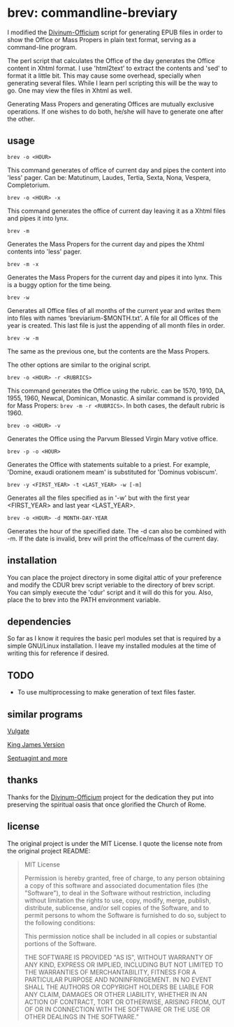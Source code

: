 # brev: commandline-breviary

I modified the [Divinum-Officium](https://github.com/DivinumOfficium/divinum-officium) script for generating EPUB files in order 
to show the Office or Mass Propers in plain text format, serving as a command-line
program.

The perl script that calculates the Office of the day generates the Office content
in Xhtml format. I use 'html2text' to extract the contents and 'sed' to format it
a little bit. This may cause some overhead, specially when generating several files.
While I learn perl scripting this will be the way to go. One may view the files 
in Xhtml as well.

Generating Mass Propers and generating Offices are mutually exclusive operations.
If one wishes to do both, he/she will have to generate one after the other.

## usage

`brev -o <HOUR>`

This command generates of office <HOUR> of current day and pipes the content 
into 'less' pager. <HOUR> Can be: Matutinum, Laudes, Tertia, Sexta, Nona, Vespera, Completorium.

`brev -o <HOUR> -x`

This command generates the office <HOUR> of current day leaving it as a Xhtml 
files and pipes it into lynx.

`brev -m`

Generates the Mass Propers for the current day and pipes the Xhtml contents
into 'less' pager.

`brev -m -x`

Generates the Mass Propers for the current day and pipes it into lynx.
This is a buggy option for the time being.

`brev -w`

Generates all Office files of all months of the current year and writes
them into files with names 'breviarium-$MONTH.txt'. A file for all Offices
of the year is created. This last file is just the appending of all
month files in order.

`brev -w -m`

The same as the previous one, but the contents are the Mass Propers.

The other options are similar to the original script.

`brev -o <HOUR> -r <RUBRICS>`

This command generates the Office <HOUR> using the <RUBRICS> rubric.
<RUBRICS> can be 1570, 1910, DA, 1955, 1960, Newcal, Dominican,
Monastic. A similar command is provided for Mass Propers: 
`brev -m -r <RUBRICS>`. In both cases, the default rubric is 
1960.

`brev -o <HOUR> -v`

Generates the Office <HOUR> using the Parvum Blessed Virgin Mary
votive office.

`brev -p -o <HOUR>`

Generates the Office <HOUR> with statements suitable to a priest.
For example, 'Domine, exaudi orationem meam' is substituted for
'Dominus vobiscum'.

`brev -y <FIRST_YEAR> -t <LAST_YEAR> -w [-m]`

Generates all the files specified as in '-w' but with the first year
<FIRST_YEAR> and last year <LAST_YEAR>.

`brev -o <HOUR> -d MONTH-DAY-YEAR`

Generates the hour of the specified date. The -d can also be combined
with -m. If the date is invalid, brev will print the office/mass
of the current day.

## installation

You can place the project directory in some digital attic of your
preference and modify the CDUR brev script veriable to the directory
of brev script. You can simply execute the 'cdur' script and it will
do this for you. Also, place the to brev into the PATH environment
variable.

## dependencies

So far as I know it requires the basic perl modules set that is required
by a simple GNU/Linux installation. I leave my installed modules at
the time of writing this for reference if desired.

## TODO

* To use multiprocessing to make generation of text files faster.

## similar programs

[Vulgate](https://github.com/LukeSmithxyz/vul)

[King James Version](https://github.com/LukeSmithxyz/kjv)

[Septuagint and more](https://github.com/LukeSmithxyz/grb)

## thanks

Thanks for the [Divinum-Officium](https://github.com/DivinumOfficium/divinum-officium)
project for the dedication they put into preserving the spiritual oasis that once glorified
the Church of Rome.

## license

The original project is under the MIT License. I quote the license note from the original project README:

> MIT License
> 
> Permission is hereby granted, free of charge, to any person obtaining a copy
> of this software and associated documentation files (the "Software"), to deal
> in the Software without restriction, including without limitation the rights
> to use, copy, modify, merge, publish, distribute, sublicense, and/or sell
> copies of the Software, and to permit persons to whom the Software is
> furnished to do so, subject to the following conditions:
> 
> This permission notice shall be included in all copies or substantial portions of the Software.
> 
> THE SOFTWARE IS PROVIDED "AS IS", WITHOUT WARRANTY OF ANY KIND, EXPRESS OR
> IMPLIED, INCLUDING BUT NOT LIMITED TO THE WARRANTIES OF MERCHANTABILITY,
> FITNESS FOR A PARTICULAR PURPOSE AND NONINFRINGEMENT. IN NO EVENT SHALL THE
> AUTHORS OR COPYRIGHT HOLDERS BE LIABLE FOR ANY CLAIM, DAMAGES OR OTHER
> LIABILITY, WHETHER IN AN ACTION OF CONTRACT, TORT OR OTHERWISE, ARISING FROM,
> OUT OF OR IN CONNECTION WITH THE SOFTWARE OR THE USE OR OTHER DEALINGS IN THE
> SOFTWARE."
